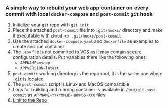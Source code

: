 ### A simple way to rebuild your web app container on every commit with local `docker-compose` and `post-commit` `git` hook
1. Initialize your `git` repo with `git init`
1. Place the attached `post-commit` file into `.git/hooks/` directory and make it executable with `chmod +x .git/hooks/post-commit`
1. Use the attached `docker-compose.yaml` and `Dockerfile` as examples to create and run container
1. The `.env` file is not commited to VCS as it may contain secure configuration details. Put variables there like the following ones:
    * `APPNAME=myapp`
    * `APPVERSION=latest`
1. `post-commit` working directory is the repo root, it is the same one where `.git` is located
1. The `post-commit` script is Linux and MacOS compartible
1. Logs for building and running container is available in `/tmp/git-post-commit` as `APPNAME-YYYYMMDD-HHMMSS-XXX` files
1. [Link to the Repo](https://github.com/mtilson/git-post-commit-hooks)
